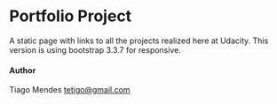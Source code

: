 # Portfolio Project
A static page with links to all the projects realized
here at Udacity.
This version is using bootstrap 3.3.7 for responsive.

#### Author
Tiago Mendes
<tetigo@gmail.com>

